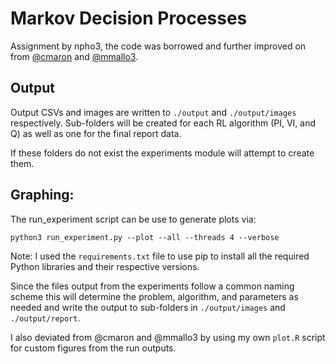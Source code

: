 # Markov Decision Processes

Assignment by npho3, the code was borrowed and further improved on from [@cmaron](https://github.com/cmaron/CS-7641-assignments) and [@mmallo3](https://github.gatech.edu/mmallo3/CS7641_Project4).

## Output
Output CSVs and images are written to `./output` and `./output/images` respectively. Sub-folders will be created for
each RL algorithm (PI, VI, and Q) as well as one for the final report data.

If these folders do not exist the experiments module will attempt to create them.

Graphing:
---------

The run_experiment script can be use to generate plots via:

```
python3 run_experiment.py --plot --all --threads 4 --verbose
```

Note: I used the `requirements.txt` file to use pip to install all the required Python libraries and their respective versions.

Since the files output from the experiments follow a common naming scheme this will determine the problem, algorithm,
and parameters as needed and write the output to sub-folders in `./output/images` and `./output/report`.

I also deviated from @cmaron and @mmallo3 by using my own `plot.R` script for custom figures from the run outputs.

